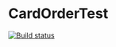 # CardOrderTest 
[![Build status](https://ci.appveyor.com/api/projects/status/wqajmuxsge2e2clm?svg=true)](https://ci.appveyor.com/project/Leiza111/aqa-2-2-bnme7)
